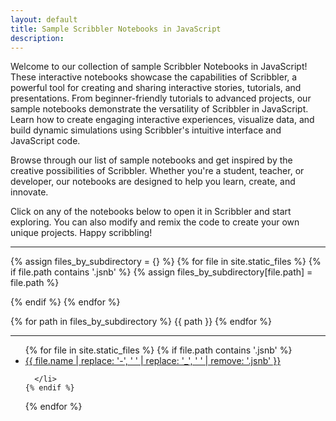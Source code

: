 ```yaml
---
layout: default
title: Sample Scribbler Notebooks in JavaScript
description: 
---
```

Welcome to our collection of sample Scribbler Notebooks in JavaScript! These interactive notebooks showcase the capabilities of Scribbler, a powerful tool for creating and sharing interactive stories, tutorials, and presentations. From beginner-friendly tutorials to advanced projects, our sample notebooks demonstrate the versatility of Scribbler in JavaScript. Learn how to create engaging interactive experiences, visualize data, and build dynamic simulations using Scribbler's intuitive interface and JavaScript code.

Browse through our list of sample notebooks and get inspired by the creative possibilities of Scribbler. Whether you're a student, teacher, or developer, our notebooks are designed to help you learn, create, and innovate.

Click on any of the notebooks below to open it in Scribbler and start exploring. You can also modify and remix the code to create your own unique projects. Happy scribbling!
<hr>




{% assign files_by_subdirectory = {} %}
{% for file in site.static_files %}
  {% if file.path contains '.jsnb' %}
    {% assign files_by_subdirectory[file.path] = file.path %}
    
  {% endif %}
{% endfor %}

{% for path in files_by_subdirectory %}
{{ path }}
{% endfor %}

<hr>

<ul class="row">
  {% for file in site.static_files %}
    {% if file.path contains '.jsnb' %}
      <li class="col-md-3 col-sm-6 col-xs-12 mb-4 sampleCard">
        <a href="https://app.scribbler.live/?jsnb=https://examples.scribbler.live{{ file.path }}">{{ file.name | replace: '-', ' ' | replace: '_', ' ' | remove: '.jsnb' }}</a>
     
      </li>
    {% endif %}
  {% endfor %}
</ul>

